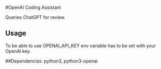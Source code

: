 #OpenAI Coding Assistant

Queries ChatGPT for review.

## Usage

To be able to use OPENAI_API_KEY env variable has to be set with your 
OpenAI key.

##Dependencies:
python3, python3-openai
